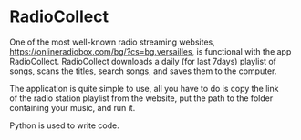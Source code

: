 # RadioCollect
One of the most well-known radio streaming websites, https://onlineradiobox.com/bg/?cs=bg.versailles, is functional with the app RadioCollect. RadioCollect downloads a daily (for last 7days) playlist of songs, scans the titles, search songs, and saves them to the computer.

The application is quite simple to use, all you have to do is copy the link of the radio station playlist from the website, put the path to the folder containing your music, and run it.

Python is used to write code.
